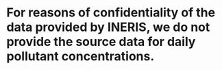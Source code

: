 # For reasons of confidentiality of the data provided by INERIS, we do not provide the source data for daily pollutant concentrations.
